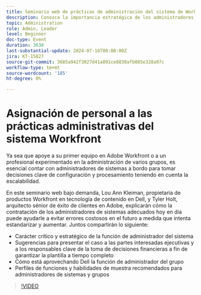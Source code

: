 ```yaml
---
title: Seminario web de prácticas de administración del sistema de Workfront con personal
description: Conozca la importancia estratégica de los administradores de sistemas en nuestro seminario web bajo demanda con expertos de Dell y Adobe Workfront. Descubra sugerencias para proteger el personal a tiempo completo, aprovechar la función de administrador de grupo y definir perfiles de función para una configuración y escalabilidad efectivas en Adobe Workfront.
topic: Administration
role: Admin, Leader
level: Beginner
doc-type: Event
duration: 3638
last-substantial-update: 2024-07-16T00:00:00Z
jira: KT-15827
source-git-commit: 3685a942f3027d41a891ce8830afb085e328a97c
workflow-type: tm+mt
source-wordcount: '185'
ht-degree: 0%

---
```



# Asignación de personal a las prácticas administrativas del sistema Workfront

Ya sea que apoye a su primer equipo en Adobe Workfront o a un profesional experimentado en la administración de varios grupos, es esencial contar con administradores de sistemas a bordo para tomar decisiones clave de configuración y procesamiento teniendo en cuenta la escalabilidad.

En este seminario web bajo demanda, Lou Ann Kleiman, propietaria de productos Workfront en tecnología de contenido en Dell, y Tyler Holt, arquitecto sénior de éxito de clientes en Adobe, explicarán cómo la contratación de los administradores de sistemas adecuados hoy en día puede ayudarle a evitar errores costosos en el futuro a medida que intenta estandarizar y aumentar.  Juntos compartirán lo siguiente:

* Carácter crítico y estratégico de la función de administrador del sistema
* Sugerencias para presentar el caso a las partes interesadas ejecutivas y a los responsables clave de la toma de decisiones financieras a fin de garantizar la plantilla a tiempo completo
* Cómo está aprovechando Dell la función de administrador del grupo
* Perfiles de funciones y habilidades de muestra recomendados para administradores de sistemas y grupos

>[!VIDEO](https://video.tv.adobe.com/v/3431021/?learn=on)
